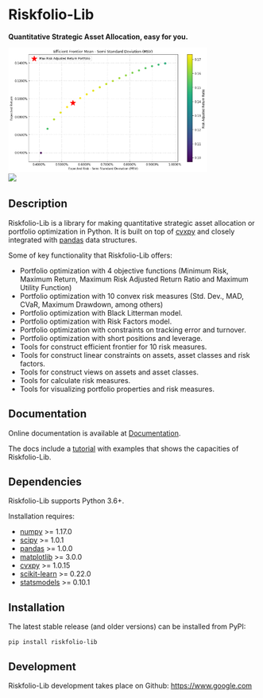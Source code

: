 # Riskfolio-Lib

**Quantitative Strategic Asset Allocation, easy for you.**

<div class="row">
<div>
<img src="docs/source/images/MSV_Frontier.png" height="250">
</div>
<div>
<img src="docs/source/images/Pie_Chart.png height="250">
</div>
</div>


## Description

Riskfolio-Lib is a library for making quantitative strategic asset allocation
or portfolio optimization in Python. It is built on top of
[cvxpy](https://www.cvxpy.org/) and closely integrated
with [pandas](https://pandas.pydata.org/) data structures.

Some of key functionality that Riskfolio-Lib offers:

* Portfolio optimization with 4 objective functions (Minimum Risk, Maximum Return, Maximum Risk Adjusted Return Ratio and Maximum Utility Function)
* Portfolio optimization with 10 convex risk measures (Std. Dev., MAD, CVaR, Maximum Drawdown, among others)
* Portfolio optimization with Black Litterman model.
* Portfolio optimization with Risk Factors model.
* Portfolio optimization with constraints on tracking error and turnover.
* Portfolio optimization with short positions and leverage.
* Tools for construct efficient frontier for 10 risk measures.
* Tools for construct linear constraints on assets, asset classes and risk factors.
* Tools for construct views on assets and asset classes.
* Tools for calculate risk measures.
* Tools for visualizing portfolio properties and risk measures.


## Documentation

Online documentation is available at [Documentation](https://www.google.com).

The docs include a [tutorial](https://www.google.com) with
examples that shows the capacities of Riskfolio-Lib.


## Dependencies

Riskfolio-Lib supports Python 3.6+.

Installation requires:
* [numpy](http://www.numpy.org/) >= 1.17.0
* [scipy](https://www.scipy.org/) >= 1.0.1
* [pandas](https://pandas.pydata.org/) >= 1.0.0
* [matplotlib](https://matplotlib.org/) >= 3.0.0
* [cvxpy](https://www.cvxpy.org/) >= 1.0.15
* [scikit-learn](https://scikit-learn.org/stable/) >= 0.22.0
* [statsmodels](https://www.statsmodels.org/) >= 0.10.1

## Installation

The latest stable release (and older versions) can be installed from PyPI:

    pip install riskfolio-lib

 
## Development

Riskfolio-Lib development takes place on Github: https://www.google.com

